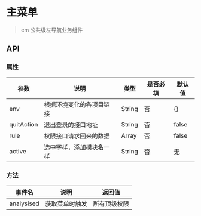 # 主菜单
> em 公共级左导航业务组件

<w-menu :env="env" :rule="menuTestRule" class="demo" active="home" quitAction="https://www.easy-mock.com/mock/5ab386ecca15e11ded65b593/chinese/getLoginOutCallBackUrl"></w-menu>

## API

### 属性

|参数|说明|类型|是否必填|默认值|
|---|----|---|-------|-----|
|env|根据环境变化的各项目链接|String|否|{}|
|quitAction|退出登录的接口地址|String|否|false|
|rule|权限接口请求回来的数据|Array|否|false|
|active|选中字样，添加模块名一样|String|否|无|

### 方法

|事件名|说明|返回值|
|---|------|-----|
|analysised|获取菜单时触发|所有顶级权限|

<script>
import WMenu from '../emmenu/core/menu/Menu';
//  权限测试数据
import menuTestRule from './menudata';
//  环境地址配置
import envConf from './env';

export default {
  data() {
    return {
      env: envConf.production,
      menuTestRule,
    };
  },
  components: {
    WMenu,
  },
  methods: {
    getAllData(val){
      console.log('获取所有的值',val)
    }
  },
}
</script>

<style lang="scss">
@import '../emmenu/assets/css/menu.scss';

.demo {
  position: relative;
  height: 657px;
}

.page {
  position: relative;
  z-index: 9999;
  padding-left: 0;
  margin-left: 20rem;
}
</style>
